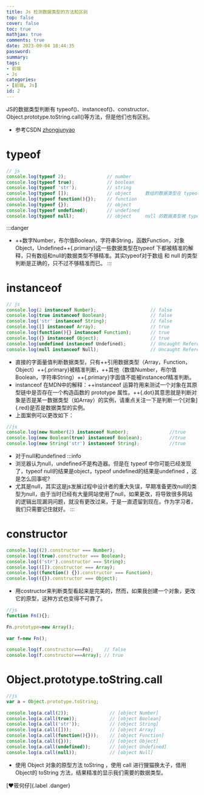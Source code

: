 ```yaml
---
title: Js 检测数据类型的方法和区别
top: false
cover: false
toc: true
mathjax: true
comments: true
date: 2023-09-04 18:44:35
password:
summary:
tags:
- 前端
- Js
categories:
- [前端, Js]
id: 2
---
```

JS的数据类型判断有 typeof()、instanceof()、constructor、Object.prototype.toString.call()等方法，但是他们也有区别。
<!--more-->
* 参考CSDN [zhongjunyao](https://blog.csdn.net/zjy_android_blog/article/details/81023177)
# typeof
```js codes
// js
console.log(typeof 2);               // number
console.log(typeof true);            // boolean
console.log(typeof 'str');           // string
console.log(typeof []);              // object     数组的数据类型在 typeof 中被解释为 object
console.log(typeof function(){});    // function
console.log(typeof {});              // object
console.log(typeof undefined);       // undefined
console.log(typeof null);            // object     null 的数据类型被 typeof 解释为 object
```
:::danger
* ++数字Number，布尔值Boolean，字符串String，函数Function，对象Object，Undefined++{.primary}这一些数据类型在typeof 下都被精准的解释，只有数组和null的数据类型不够精准。其实typeof对于数组 和 null 的类型判断是正确的，只不过不够精准而已。
:::

# instanceof
```js codes
// js
console.log(2 instanceof Number);                    // false
console.log(true instanceof Boolean);                // false 
console.log('str' instanceof String);                // false  
console.log([] instanceof Array);                    // true
console.log(function(){} instanceof Function);       // true
console.log({} instanceof Object);                   // true    
console.log(undefined instanceof Undefined);         // Uncaught ReferenceError: Undefined is not defined
console.log(null instanceof Null);                   // Uncaught ReferenceError: Null is not defined
```
* 直接的字面量值判断数据类型，只有++引用数据类型（Array，Function，Object）++{.primary}被精准判断，++其他（数值Number，布尔值Boolean，字符串String）++{.primary}字面值不能被instanceof精准判断。
*  instanceof 在MDN中的解释：++instanceof 运算符用来测试一个对象在其原型链中是否存在一个构造函数的 prototype 属性。++{.dot}其意思就是判断对象是否是某一数据类型（如Array）的实例，请重点关注一下是判断一个[对象]{.red}是否是数据类型的实例。
* 上面案例可以更改如下：
```js codes
//js
console.log(new Number(2) instanceof Number);               //true
console.log(new Boolean(true) instanceof Boolean);          //true
console.log(new String('str') instanceof String);           //true
```
* 对于null和undefined
:::info
* 浏览器认为null，undefined不是构造器。但是在 typeof 中你可能已经发现了，typeof null的结果是object，typeof undefined的结果是undefined ，这是怎么回事呢?
* 尤其是null，其实这是js发展过程中设计者的重大失误，早期准备更改null的类型为null，由于当时已经有大量网站使用了null，如果更改，将导致很多网站的逻辑出现漏洞问题，就没有更改过来，于是一直遗留到现在。作为学习者，我们只需要记住就好。
:::
# constructor
```js codes
console.log((2).constructor === Number);
console.log((true).constructor === Boolean);
console.log(('str').constructor === String);
console.log(([]).constructor === Array);
console.log((function() {}).constructor === Function);
console.log(({}).constructor === Object);
```
* 用costructor来判断类型看起来是完美的，然而，如果我创建一个对象，更改它的原型，这种方式也变得不可靠了。
```js codes
//js
function Fn(){};
 
Fn.prototype=new Array();
 
var f=new Fn();
 
console.log(f.constructor===Fn);    // false
console.log(f.constructor===Array); // true 
```
# Object.prototype.toString.call
```js codes
//js
var a = Object.prototype.toString;
 
console.log(a.call(2));               // [object Number]
console.log(a.call(true));            // [object Boolean]
console.log(a.call('str'));           // [object String]
console.log(a.call([]));              // [object Array]
console.log(a.call(function(){}));    // [object Function]
console.log(a.call({}));              // [object Object]
console.log(a.call(undefined));       // [object Undefined]
console.log(a.call(null));            // [object Null]
```
* 使用 Object 对象的原型方法 toString ，使用 call 进行狸猫换太子，借用Object的 toString  方法，结果精准的显示我们需要的数据类型。

[:heart:筱何仔]{.label .danger}